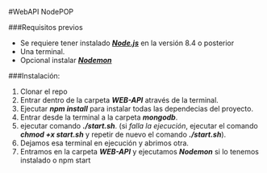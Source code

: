#WebAPI NodePOP

###Requisitos previos
+ Se requiere tener instalado [***Node.js***](https://nodejs.org/es/) en la versión 8.4 o posterior
+ Una terminal.
+ Opcional instalar [***Nodemon***](https://github.com/remy/nodemon)


###Instalación:
1. Clonar el repo
2. Entrar dentro de la carpeta ***WEB-API*** através de la terminal.
3. Ejecutar ***npm install*** para instalar todas las dependecias del proyecto.
4. Entrar desde la terminal a la carpeta ***mongodb***.
5. ejecutar comando ***./start.sh***. (si *falla la ejecución*, ejecutar el comando ***chmod +x start.sh*** y repetir de nuevo el comando ***./start.sh***).
6. Dejamos esa terminal en ejecución y abrimos otra.
7. Entramos en la carpeta ***WEB-API*** y ejecutamos ***Nodemon*** si lo tenemos instalado o npm start
